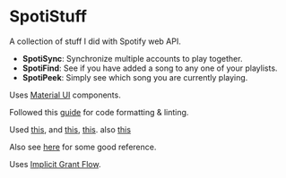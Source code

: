 # SpotiStuff

A collection of stuff I did with Spotify web API.

- **SpotiSync**: Synchronize multiple accounts to play together.
- **SpotiFind**: See if you have added a song to any one of your playlists.
- **SpotiPeek**: Simply see which song you are currently playing.

Uses [Material UI](https://mui.com/) components.

Followed this [guide](https://blog.jarrodwatts.com/nextjs-eslint-prettier-husky) for code formatting & linting.

Used [this](https://stackoverflow.com/a/64517088), and [this](https://stackoverflow.com/questions/53715465/can-i-set-state-inside-a-useeffect-hook), [this](https://stackoverflow.com/a/66071205). also [this](https://stackoverflow.com/a/51432223)

Also see [here](https://levelup.gitconnected.com/how-to-build-a-spotify-player-with-react-in-15-minutes-7e01991bc4b6) for some good reference.

Uses [Implicit Grant Flow](https://developer.spotify.com/documentation/general/guides/authorization/implicit-grant/).
